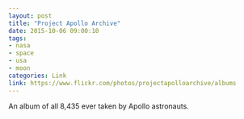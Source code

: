 ```yaml
---
layout: post
title: "Project Apollo Archive"
date: 2015-10-06 09:00:10
tags:
- nasa
- space
- usa
- moon
categories: Link
link: https://www.flickr.com/photos/projectapolloarchive/albums
---
```


An album of all 8,435 ever taken by Apollo astronauts.